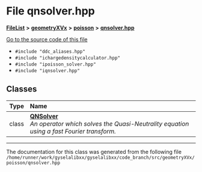 

# File qnsolver.hpp



[**FileList**](files.md) **>** [**geometryXVx**](dir_e51b496b46dd687775e46e0826614574.md) **>** [**poisson**](dir_d78fdb6d05340e24a2e187de33ea09a4.md) **>** [**qnsolver.hpp**](geometryXVx_2poisson_2qnsolver_8hpp.md)

[Go to the source code of this file](geometryXVx_2poisson_2qnsolver_8hpp_source.md)



* `#include "ddc_aliases.hpp"`
* `#include "ichargedensitycalculator.hpp"`
* `#include "ipoisson_solver.hpp"`
* `#include "iqnsolver.hpp"`















## Classes

| Type | Name |
| ---: | :--- |
| class | [**QNSolver**](classQNSolver.md) <br>_An operator which solves the Quasi-Neutrality equation using a fast Fourier transform._  |



















































------------------------------
The documentation for this class was generated from the following file `/home/runner/work/gyselalibxx/gyselalibxx/code_branch/src/geometryXVx/poisson/qnsolver.hpp`

